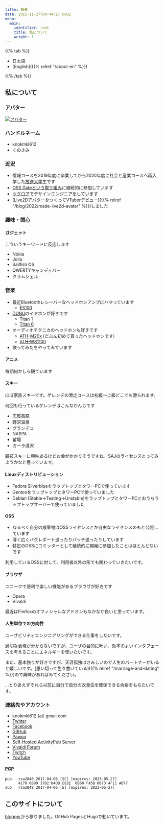 ```yaml
---
title: 概要
date: 2015-11-27T04:44:17.000Z
menu:
  main:
    identifier: root
    title: 私について
    weight: 1
---
```

{{% tab %}}

- 日本語
- [English]({{% relref "/about-en" %}})

{{% /tab %}}

## 私について

### アバター

[![アバター](https://secure.gravatar.com/avatar/6b2fd17bf8572ea5d60c0916db36627c)](https://ja.gravatar.com/knokmki612)

### ハンドルネーム

- knokmki612
- くのきみ

### 近況

- 情報コースを2019年度に卒業してから2020年度に社会と産業コースへ再入学した[放送大学](http://www.ouj.ac.jp)生です
- [OSS Gateという取り組み](https://oss-gate.github.io/about/)に継続的に参加しています
- [ツクロア](https://tuqulore.com)でデザインエンジニアをしています
- [Live2DアバターをつくってVTuberデビュー]({{% relref "/blog/2022/made-live2d-avatar" %}})しました

### 趣味・関心

#### ガジェット

こういうキーワードに反応します

- Nokia
- Jolla
- Sailfish OS
- QWERTYキャンディバー
- クラムシェル

### 音楽

- 最近Bluetoothレシーバーなヘッドホンアンプにハマっています
  - [ES100](https://earstudio.store/products/es100)
- [DUNU](https://www.dunu-topsound.com/)のイヤホンが好きです
  - Titan 1
  - [Titan 6](https://www.dunu-topsound.com/titan-6)
- オーディオテクニカのヘッドホンも好きです
  - [ATH-M20x](https://www.audio-technica.co.jp/product/ATH-M20x) (たぶん初めて買ったヘッドホンです)
  - [ATH-WS1100](https://www.audio-technica.co.jp/product/ATH-WS1100)
- 歌ってみたをやってみています 

#### アニメ

毎期何かしら観ています

#### スキー

ほぼ家族スキーです。ゲレンデの滑走コースは初級〜上級どこでも滑られます。

何回も行っているゲレンデはこんなかんじです

- 志賀高原
- 野沢温泉
- グランデコ
- NASPA
- 苗場
- ガーラ湯沢

競技スキーに興味あるけどお金がかかりそうですね。SAJのライセンスとってみようかなと思っています。

#### Linuxディストリビューション

- Fedora SilverblueをラップトップとタワーPCで使っています
- GentooをラップトップとタワーPCで使っていました
- Debian (Stable→Testing→Unstable)をラップトップとタワーPCとおうちラップトップサーバーで使っていました

#### OSS

- なるべく自分の成果物はOSSライセンスとか自由なライセンスのもと公開しています
- 薄く広くバグレポート送ったりパッチ送ったりしています
- 特定のOSSにコミッターとして継続的に開発に参加したことはほとんどないです

利用しているOSSに対して、利用者以外の形でも関わっていきたいです。

#### ブラウザ

ユニークで便利で楽しい機能があるブラウザが好きです

- Opera
- Vivaldi

最近はFirefoxのオフィシャルなアドオンもなかなか良いと思っています。

#### 人生単位での方向性

ユーザビリティエンジニアリングができる仕事をしたいです。

適切な表現が分からないですが、ユーザの目的に叶い、効率のよいインタフェースを考えることにエネルギーを使いたいです。

また、基本独りが好きですが、天涯孤独はさみしいので人生のパートナーがいると嬉しいです。[思い切って色々書いている]({{% relref "/marriage-and-dating" %}})ので興味があればみてください。

…とりあえずそれら以前に自分で自分の衣食住を確保できる余裕をもちたいです。

### 連絡先やアカウント

- knokmki612 \[at] gmail.com
- <a href="https://twitter.com/knokmki612" rel="me">Twitter</a>
- <a href="https://www.facebook.com/kimiaki.kuno" rel="me">Facebook</a>
- <a href="https://github.com/knokmki612" rel="me">GitHub</a>
- <a href="https://pawoo.net/@knokmki612" rel="me">Pawoo</a>
- <a href="https://pub.kimiaki.space/@knokmki612" rel="me">Self-Hosted ActivityPub Server</a>
- <a href="https://forum.vivaldi.net/user/knokmki612" rel="me">Vivaldi Forum</a>
- <a href="https://www.twitch.tv/knokmki612" rel="me">Twitch</a>
- <a href="https://www.youtube.com/@knokmki612" rel="me">YouTube</a>

#### [PGP](/knokmki612.asc)

```
pub   rsa2048 2017-04-06 [SC] [expires: 2023-05-27]
      4178 8B99 17B2 D4DB E62E  0B60 FA5B D673 4F11 AB77
sub   rsa2048 2017-04-06 [E] [expires: 2023-05-27]
```

## このサイトについて

[blogger](http://knockcrab.blogspot.jp/)から移りました。GitHub PagesとHugoで動いています。
